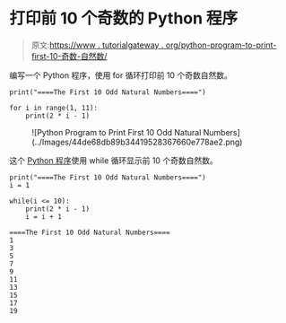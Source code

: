 # 打印前 10 个奇数的 Python 程序

> 原文:[https://www . tutorialgateway . org/python-program-to-print-first-10-奇数-自然数/](https://www.tutorialgateway.org/python-program-to-print-first-10-odd-natural-numbers/)

编写一个 Python 程序，使用 for 循环打印前 10 个奇数自然数。

```
print("====The First 10 Odd Natural Numbers====")

for i in range(1, 11):
    print(2 * i - 1)
```

<figure class="wp-block-image size-large">![Python Program to Print First 10 Odd Natural Numbers](../Images/44de68db89b34419528367660e778ae2.png)</figure>

这个 [Python 程序](https://www.tutorialgateway.org/python-programming-examples/)使用 while 循环显示前 10 个奇数自然数。

```
print("====The First 10 Odd Natural Numbers====")
i = 1

while(i <= 10):
    print(2 * i - 1)
    i = i + 1
```

```
====The First 10 Odd Natural Numbers====
1
3
5
7
9
11
13
15
17
19
```